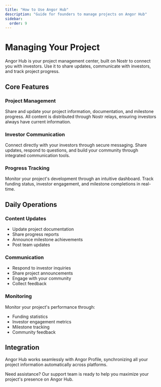 ```yaml
---
title: "How to Use Angor Hub"
description: "Guide for founders to manage projects on Angor Hub"
sidebar:
  order: 9
---
```


# Managing Your Project

Angor Hub is your project management center, built on Nostr to connect you with investors. Use it to share updates, communicate with investors, and track project progress.

## Core Features

### Project Management
Share and update your project information, documentation, and milestone progress. All content is distributed through Nostr relays, ensuring investors always have current information.

### Investor Communication
Connect directly with your investors through secure messaging. Share updates, respond to questions, and build your community through integrated communication tools.

### Progress Tracking
Monitor your project's development through an intuitive dashboard. Track funding status, investor engagement, and milestone completions in real-time.

## Daily Operations

### Content Updates
- Update project documentation
- Share progress reports
- Announce milestone achievements
- Post team updates

### Communication
- Respond to investor inquiries
- Share project announcements
- Engage with your community
- Collect feedback

### Monitoring
Monitor your project's performance through:
- Funding statistics
- Investor engagement metrics
- Milestone tracking
- Community feedback

## Integration

Angor Hub works seamlessly with Angor Profile, synchronizing all your project information automatically across platforms.

Need assistance? Our support team is ready to help you maximize your project's presence on Angor Hub.
